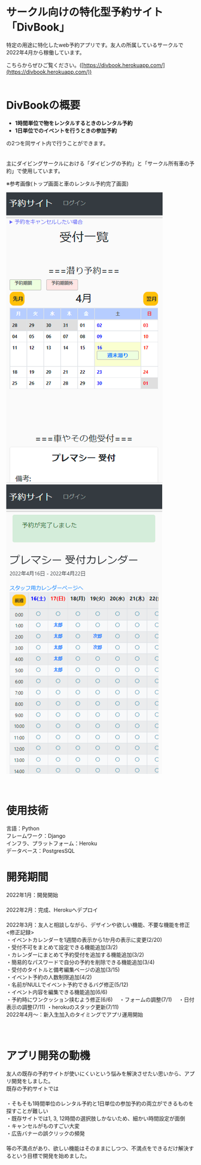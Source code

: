 # サークル向けの特化型予約サイト「DivBook」

特定の用途に特化したweb予約アプリです。友人の所属しているサークルで2022年4月から稼働しています。

こちらからぜひご覧ください。([https://divbook.herokuapp.com/](https://divbook.herokuapp.com/))  
　  

# DivBookの概要

- **1時間単位で物をレンタルするときのレンタル予約**
- **1日単位でのイベントを行うときの参加予約**

の2つを同サイト内で行うことができます。  
　  

主にダイビングサークルにおける「ダイビングの予約」と「サークル所有車の予約」で使用しています。

※参考画像(トップ画面と車のレンタル予約完了画面)

![test_img1](img/img1.png)
![test_img2](img/img2.png)


　  
# 使用技術

言語：Python  
フレームワーク：Django  
インフラ、プラットフォーム：Heroku  
データベース：PostgresSQL  


# 開発期間 

2022年1月：開発開始  
　  
2022年2月：完成、Herokuへデプロイ  
　  
2022年3月：友人と相談しながら、デザインや欲しい機能、不要な機能を修正  
  <修正記録>  
  ・イベントカレンダーを1週間の表示から1か月の表示に変更(2/20)  
  ・受付不可をまとめて設定できる機能追加(3/2)  
  ・カレンダーにまとめて予約受付を追加する機能追加(3/2)  
  ・簡易的なパスワードで自分の予約を削除できる機能追加(3/4)  
  ・受付のタイトルと備考編集ページの追加(3/15)  
  ・イベント予約の人数制限追加(4/2)  
  ・名前がNULLでイベント予約できるバグ修正(5/12)  
  ・イベント内容を編集できる機能追加(6/6)  
  ・予約時にワンクッション挟むよう修正(6/6)　
  ・フォームの調整(7/1)　
  ・日付表示の調整(7/11)
  ・herokuのスタック更新(7/11)
  　  
2022年4月～：新入生加入のタイミングでアプリ運用開始  
　  
　  

# アプリ開発の動機  
友人の既存の予約サイトが使いにくいという悩みを解決させたい思いから、アプリ開発をしました。  
既存の予約サイトでは  
　  
・そもそも1時間単位のレンタル予約と1日単位の参加予約の両立ができるものを探すことが難しい  
・既存サイトでは1, 3, 12時間の選択肢しかないため、細かい時間設定が面倒  
・キャンセルがものすごい大変  
・広告バナーの誤クリックの頻発  
　  
等の不満点があり、欲しい機能はそのままにしつつ、不満点をできるだけ解決するという目標で開発を始めました。

